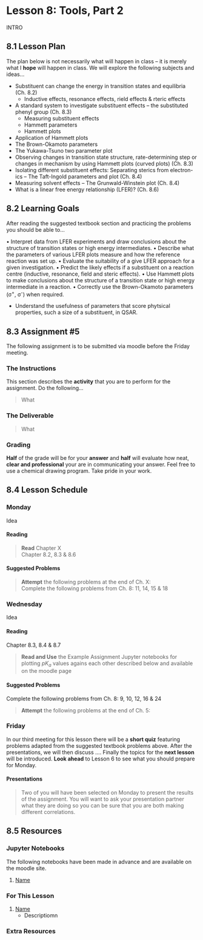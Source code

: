 # Lesson 8: Tools, Part 2
INTRO

## 8.1 Lesson Plan
The plan below is not necessarily what will happen in class – it is merely what I **hope** will happen in class. We will explore the following subjects and ideas&hellip;

- Substituent can change the energy in transition states and equilibria (Ch. 8.2)
    - Inductive effects, resonance effects, rield effects & rteric effects
- A standard system to investigate substituent effects – the substituted phenyl group (Ch. 8.3)
    - Measuring substituent effects
    - Hammett parameters
    - Hammett plots
- Application of Hammett plots
- The Brown-Okamoto parameters
- The Yukawa-Tsuno two parameter plot
- Observing changes in transition state structure, rate-determining step or changes in mechanism by using Hammett plots (curved plots) (Ch. 8.3)
- Isolating different substituent effects: Separating sterics from electron-
ics
    – The Taft-Ingold parameters and plot (Ch. 8.4)
- Measuring solvent effects
    – The Grunwald-Winstein plot (Ch. 8.4)
- What is a linear free energy relationship (LFER)? (Ch. 8.6)


## 8.2 Learning Goals
After reading the suggested textbook section and practicing the problems you should be able to&hellip;

• Interpret data from LFER experiments and draw conclusions about the structure of transition states or high energy intermediates.
• Describe what the parameters of various LFER plots measure and how the reference reaction was set up.
• Evaluate the suitability of a give LFER approach for a given investigation.
• Predict the likely effects if a substituent on a reaction centre (inductive, resonance, field and steric effects).
• Use Hammett plots to make conclusions about the structure of a transition state or high energy intermediate in a reaction.
• Correctly use the Brown-Okamoto parameters (&sigma;<sup>+</sup>, &sigma;<sup>-</sup>) when required.
- Understand the usefulness of parameters that score phytsical properties, such a size of a substituent, in QSAR.


## 8.3 Assignment \#5

The following assignment is to be submitted via moodle before the Friday meeting.

### The Instructions
This section describes the **activity** that you are to perform for the assignment. Do the following&hellip;

> What

### The Deliverable
> What


### Grading
**Half** of the grade will be for your **answer** and **half** will evaluate how neat, **clear and professional** your are in communicating your answer. Feel free to use a chemical drawing program. Take pride in your work.

## 8.4 Lesson Schedule

### Monday 

Idea

#### Reading

> **Read** Chapter X  <br>
Chapter 8.2, 8.3 & 8.6


#### Suggested Problems

> **Attempt** the following problems at the end of Ch. X:   <br>
Complete the following problems from Ch. 8: 11, 14, 15 & 18

### Wednesday

Idea

#### Reading
Chapter 8.3, 8.4 & 8.7

> **Read and Use** the Example Assignment Jupyter notebooks for plotting *pK<sub>a</sub>* values agains each other described below and available on the moodle page

#### Suggested Problems
Complete the following problems from Ch. 8: 9, 10, 12, 16 & 24


> **Attempt** the following problems at the end of Ch. 5:  <br>

### Friday

In our third meeting for this lesson there will be a **short quiz** featuring problems adapted from the suggested textbook problems above. After the presentations, we will then discuss .... Finally the topics for the **next lesson** will be introduced. **Look ahead** to Lesson 6 to see what you should prepare for Monday. 

#### Presentations

> Two of you will have been selected on Monday to present the results of the assignment. You will want to ask your presentation partner what they are doing so you can be sure that you are both making different correlations.


## 8.5 Resources

### Jupyter Notebooks

The following notebooks have been made in advance and are available on the moodle site.

1. [Name](Resource_Moodle_Link.md)


### For This Lesson

1. [Name](Resource_Moodle_Link.md) 
    - Descriptiomn

### Extra Resources











